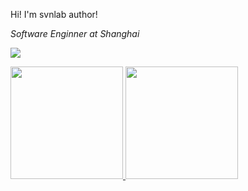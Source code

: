 <!--
**svnlab/svnlab** is a ✨ _special_ ✨ repository because its `README.md` (this file) appears on your GitHub profile.
Here are some ideas to get you started:
- 🔭 I’m currently working on ...
- 🌱 I’m currently learning ...
- 👯 I’m looking to collaborate on ...
- 🤔 I’m looking for help with ...
- 💬 Ask me about ...
- 📫 How to reach me: ...
- 😄 Pronouns: ...
- ⚡ Fun fact: ...
-->

Hi! I'm svnlab author!
<p><em>Software Enginner at Shanghai </em></p>

![](http://antzuhl.cn:4000/get/@svnlab.readme)

<p align="left">
<a href="https://github.com/svnlab">
  <img height="180em" src="https://github-readme-stats-eight-theta.vercel.app/api/top-langs/?username=svnlab&layout=compact&langs_count=10&theme=buefy"/>
  <img height="180em" src="https://github-readme-stats-eight-theta.vercel.app/api?username=svnlab&show_icons=true&theme=buefy&include_all_commits=true&count_private=true"/>
</a>
</p>
